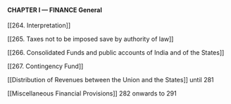#### CHAPTER I — FINANCE General

[[264. Interpretation]]

[[265. Taxes not to be imposed save by authority of law]]

[[266. Consolidated Funds and public accounts of India and of the States]]

[[267. Contingency Fund]]

[[Distribution of Revenues between the Union and the States]]
until 281

[[Miscellaneous Financial Provisions]]
282 onwards to 291
